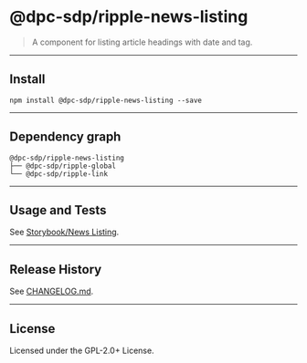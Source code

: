 # @dpc-sdp/ripple-news-listing

> A component for listing article headings with date and tag.

--------------------------------------------------------------------------------

## Install

```shell
npm install @dpc-sdp/ripple-news-listing --save
```

--------------------------------------------------------------------------------

## Dependency graph

```shell
@dpc-sdp/ripple-news-listing
├── @dpc-sdp/ripple-global
└── @dpc-sdp/ripple-link
```

--------------------------------------------------------------------------------

## Usage and Tests

See [Storybook/News Listing](https://storybook-ripple-master.lagoon.vicsdp.amazee.io/?selectedKind=Molecules/NewsListing&selectedStory=News%20Listing).

--------------------------------------------------------------------------------

## Release History

See [CHANGELOG.md](./CHANGELOG.md).

--------------------------------------------------------------------------------

## License

Licensed under the GPL-2.0+ License.
